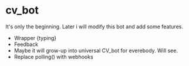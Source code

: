 # cv_bot
It's only the beginning. Later i will modify this bot and add some features.
* Wrapper {typing}
* Feedback
* Maybe it will grow-up into universal CV_bot for everebody. Will see.
* Replace polling() with webhooks
